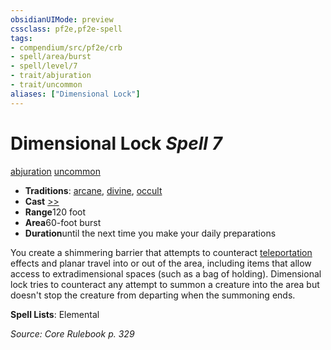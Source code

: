 ```yaml
---
obsidianUIMode: preview
cssclass: pf2e,pf2e-spell
tags:
- compendium/src/pf2e/crb
- spell/area/burst
- spell/level/7
- trait/abjuration
- trait/uncommon
aliases: ["Dimensional Lock"]
---
```

# Dimensional Lock *Spell 7*   
[abjuration](../../Rules/traits/abjuration.md)  [uncommon](../../Rules/traits/uncommon.md)  

- **Traditions**: [arcane](../../Rules/traits/arcane.md), [divine](../../Rules/traits/divine.md), [occult](../../Rules/traits/occult.md)
- **Cast** [>>](../../Rules/core-rulebook/chapter-9-playing-the-game.md#Actions "Two-Action") 
- **Range**120 foot
- **Area**60-foot burst
- **Duration**until the next time you make your daily preparations

You create a shimmering barrier that attempts to counteract [teleportation](../../Rules/traits/teleportation.md) effects and planar travel into or out of the area, including items that allow access to extradimensional spaces (such as a bag of holding). Dimensional lock tries to counteract any attempt to summon a creature into the area but doesn't stop the creature from departing when the summoning ends.

**Spell Lists**: Elemental

*Source: Core Rulebook p. 329*